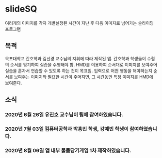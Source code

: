 # slideSQ
여러개의 이미지를 각자 개별설정된 시간이 지난 후 다음 이미지로 넘어가는 슬라이딩 프로그램

## 목적
목포대학교 간호학과 김선경 교수님의 지휘에 따라 제작된 앱. 간호학과 학생들이 수혈의 순서를 암기하여 실습을 수행해야 함. 
HMD를 이용하여 순서대로 이미지를 보여주어 실습을 혼자서 연습할 수 있도록 하는 것이 목표임.
입력으로 어떤 행동을 해야하는지 순서를 보여주는 이미지와 필요한 시간이 주어지면, 그 시간동안 특정 이미지를 HMD에 보여준다.


## 소식
### 2020년 6월 26일 유진호 교수님이 팀에 참여하였습니다.
### 2020년 7월 03일 컴퓨터공학과 박홍민 학생, 강예빈 학생이 참여하였습니다.
### 2020년 8월 06일 앱 내부 물품담기게임 1차 제작하였습니다.
